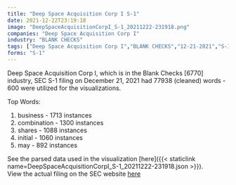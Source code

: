 ```yaml
---
title: "Deep Space Acquisition Corp I S-1"
date: 2021-12-22T23:19:18
image: "DeepSpaceAcquisitionCorpI_S-1_20211222-231918.png"
companies: "Deep Space Acquisition Corp I"
industry: "BLANK CHECKS"
tags: ["Deep Space Acquisition Corp I","BLANK CHECKS","12-21-2021","S-1"]
forms: "S-1"
---
```

Deep Space Acquisition Corp I, which is in the Blank Checks [6770] industry, SEC S-1 filing on December 21, 2021 had 77938 (cleaned) words - 600 were utilized for the visualizations.

Top Words:
1. business - 1713 instances
2. combination - 1300 instances
3. shares - 1088 instances
4. initial - 1060 instances
5. may - 892 instances


See the parsed data used in the visualization [here]({{< staticlink name=DeepSpaceAcquisitionCorpI_S-1_20211222-231918.json >}}).  
View the actual filing on the SEC website [here](https://www.sec.gov/Archives/edgar/data/1864132/0001654954-21-013411.txt)